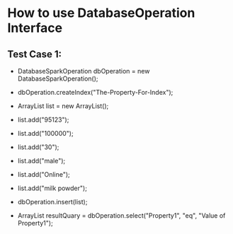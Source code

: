 # How to use DatabaseOperation Interface
## Test Case 1:

+ DatabaseSparkOperation dbOperation = new DatabaseSparkOperation();
+ dbOperation.createIndex("The-Property-For-Index");

+ ArrayList<String> list = new ArrayList<String>();
+ list.add("95123");
+ list.add("100000");
+ list.add("30");
+ list.add("male");
+ list.add("Online");
+ list.add("milk powder");
+ dbOperation.insert(list);

+ ArrayList<String> resultQuary = dbOperation.select("Property1", "eq", "Value of Property1");

